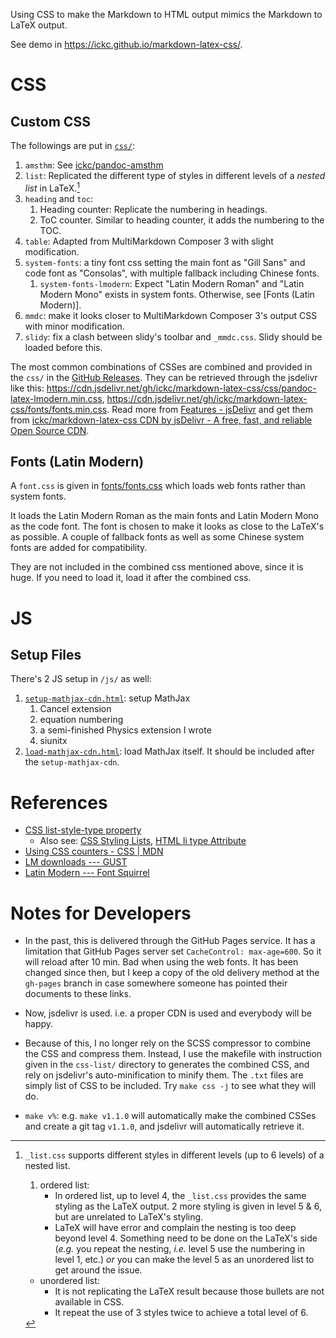 Using CSS to make the Markdown to HTML output mimics the Markdown to LaTeX output.

See demo in <https://ickc.github.io/markdown-latex-css/>.

# CSS #

## Custom CSS ##

The followings are put in [`css/`](css/):

1. `amsthm`: See [ickc/pandoc-amsthm](https://github.com/ickc/pandoc-amsthm)
2. `list`: Replicated the different type of styles in different levels of a *nested list* in LaTeX.[^list]
3. `heading` and `toc`:
	1. Heading counter: Replicate the numbering in headings.  
	2. ToC counter. Similar to heading counter, it adds the numbering to the TOC.  
4. `table`: Adapted from MultiMarkdown Composer 3 with slight modification.
5. `system-fonts`: a tiny font css setting the main font as "Gill Sans" and code font as "Consolas", with multiple fallback including Chinese fonts.
	1. `system-fonts-lmodern`: Expect "Latin Modern Roman" and "Latin Modern Mono" exists in system fonts. Otherwise, see [Fonts (Latin Modern)].
6. `mmdc`: make it looks closer to MultiMarkdown Composer 3's output CSS with minor modification.
7. `slidy`: fix a clash between slidy's toolbar and `_mmdc.css`. Slidy should be loaded before this.

The most common combinations of CSSes are combined and provided in the `css/` in the [GitHub Releases](https://github.com/ickc/markdown-latex-css/releases/latest). They can be retrieved through the jsdelivr like this: <https://cdn.jsdelivr.net/gh/ickc/markdown-latex-css/css/pandoc-latex-lmodern.min.css>, <https://cdn.jsdelivr.net/gh/ickc/markdown-latex-css/fonts/fonts.min.css>. Read more from [Features - jsDelivr](https://www.jsdelivr.com/features) and get them from [ickc/markdown-latex-css CDN by jsDelivr - A free, fast, and reliable Open Source CDN](https://www.jsdelivr.com/package/gh/ickc/markdown-latex-css).

## Fonts (Latin Modern) ##

A `font.css` is given in [fonts/fonts.css](https://cdn.jsdelivr.net/gh/ickc/markdown-latex-css/fonts/fonts.min.css) which loads web fonts rather than system fonts.

It loads the Latin Modern Roman as the main fonts and Latin Modern Mono as the code font. The font is chosen to make it looks as close to the LaTeX's as possible. A couple of fallback fonts as well as some Chinese system fonts are added for compatibility.

They are not included in the combined css mentioned above, since it is huge. If you need to load it, load it after the combined css.

# JS #

## Setup Files ##

There's 2 JS setup in `/js/` as well:

1. [`setup-mathjax-cdn.html`](js/setup-mathjax-cdn.html): setup MathJax
	1. Cancel extension
	2. equation numbering
	3. a semi-finished Physics extension I wrote
	4. siunitx
2. [`load-mathjax-cdn.html`](js/load-mathjax-cdn.html): load MathJax itself. It should be included after the `setup-mathjax-cdn`.

# References #

- [CSS list-style-type property](http://www.w3schools.com/cssref/pr_list-style-type.asp)
	- Also see: [CSS Styling Lists](http://www.w3schools.com/css/css_list.asp), [HTML li type Attribute](http://www.w3schools.com/tags/att_li_type.asp)
- [Using CSS counters - CSS | MDN](https://developer.mozilla.org/en-US/docs/Web/CSS/CSS_Lists_and_Counters/Using_CSS_counters)  
- [LM downloads --- GUST](http://www.gust.org.pl/projects/e-foundry/latin-modern/download)
- [Latin Modern --- Font Squirrel](http://www.fontsquirrel.com/fonts/list/find_fonts?q%5Bterm%5D=latin+modern&q%5Bsearch_check%5D=Y)

[^list]: `_list.css` supports different styles in different levels (up to 6 levels) of a nested list.

	1. ordered list:
		- In ordered list, up to level 4, the `_list.css` provides the same styling as the LaTeX output. 2 more styling is given in level 5 & 6, but are unrelated to LaTeX's styling.
		- LaTeX will have error and complain the nesting is too deep beyond level 4. Something need to be done on the LaTeX's side (*e.g.* you repeat the nesting, *i.e.* level 5 use the numbering in level 1, etc.) *or* you can make the level 5 as an unordered list to get around the issue.
	- unordered list:
		- It is not replicating the LaTeX result because those bullets are not available in CSS.
		- It repeat the use of 3 styles twice to achieve a total level of 6.

# Notes for Developers

- In the past, this is delivered through the GitHub Pages service. It has a limitation that GitHub Pages server set `CacheControl: max-age=600`. So it will reload after 10 min. Bad when using the web fonts. It has been changed since then, but I keep a copy of the old delivery method at the `gh-pages` branch in case somewhere someone has pointed their documents to these links.

- Now, jsdelivr is used. i.e. a proper CDN is used and everybody will be happy.

- Because of this, I no longer rely on the SCSS compressor to combine the CSS and compress them. Instead, I use the makefile with instruction given in the `css-list/` directory to generates the combined CSS, and rely on jsdelivr's auto-minification to minify them. The `.txt` files are simply list of CSS to be included. Try `make css -j` to see what they will do.

- `make v%`: e.g. `make v1.1.0` will automatically make the combined CSSes and create a git tag `v1.1.0`, and jsdelivr will automatically retrieve it.

